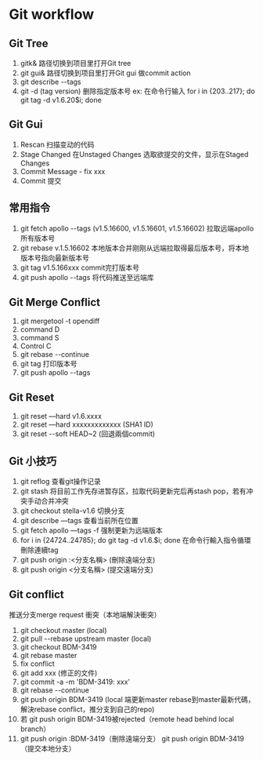 # Git workflow

## Git Tree

1. gitk&  路径切换到项目里打开Git tree
2. git gui&  路径切换到项目里打开Git gui 做commit action
3. git describe --tags
4. git -d (tag version) 删除指定版本号 ex: 在命令行输入 for i in {203..217}; do git tag -d v1.6.20$i; done

## Git Gui

1. Rescan 扫描变动的代码
2. Stage Changed  在Unstaged Changes 选取欲提交的文件，显示在Staged Changes
3. Commit Message - fix xxx
4. Commit 提交

## 常用指令

1. git fetch apollo --tags (v1.5.16600, v1.5.16601, v1.5.16602) 拉取远端apollo所有版本号
2. git rebase v.1.5.16602  本地版本合并刚刚从远端拉取得最后版本号，将本地版本号指向最新版本号
3. git tag v1.5.166xxx  commit完打版本号
4. git push apollo --tags  将代码推送至远端库

## Git Merge Conflict

1. git mergetool -t opendiff
2. command D
3. command S
4. Control C
5. git rebase --continue
6. git tag 打印版本号
7. git push apollo --tags

## Git Reset

1. git reset —hard v1.6.xxxx
2. git reset —hard xxxxxxxxxxxxx (SHA1 ID)
3. git reset --soft HEAD~2 (回退兩個commit)

## Git 小技巧

1. git reflog 查看git操作记录
2. git stash 将目前工作先存进暂存区，拉取代码更新完后再stash pop，若有冲突手动合并冲突
3. git checkout stella-v1.6 切换分支
4. git describe —tags 查看当前所在位置
5. git fetch apollo —tags -f 强制更新为远端版本
6. for i in {24724..24785}; do git tag -d v1.6.$i; done 在命令行輸入指令循環刪除連續tag
7. git push origin :<分支名稱> (刪除遠端分支)
8. git push origin <分支名稱> (提交遠端分支)

## Git conflict

推送分支merge request 衝突（本地端解決衝突）

1. git checkout master (local)
2. git pull --rebase upstream master (local)
3. git checkout BDM-3419
4. git rebase master
5. fix conflict
6. git add xxx (修正的文件)
7. git commit -a -m 'BDM-3419: xxx'
8. git rebase --continue
9. git push origin BDM-3419 (local 端更新master rebase到master最新代碼，解決rebase conflict，推分支到自己的repo)
10. 若 git push origin BDM-3419被rejected（remote head behind local branch）
11. git push origin :BDM-3419（刪除遠端分支） git push origin BDM-3419（提交本地分支）
